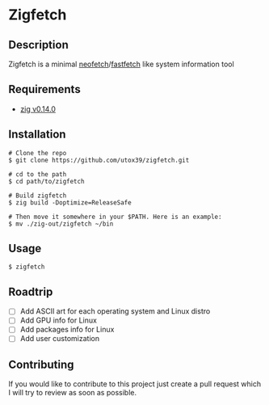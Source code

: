 # Zigfetch

## Description

Zigfetch is a minimal [neofetch](https://github.com/dylanaraps/neofetch)/[fastfetch](https://github.com/fastfetch-cli/fastfetch) like system information tool

## Requirements

- [zig v0.14.0](https://ziglang.org/)

## Installation

```console
# Clone the repo
$ git clone https://github.com/utox39/zigfetch.git

# cd to the path
$ cd path/to/zigfetch

# Build zigfetch
$ zig build -Doptimize=ReleaseSafe

# Then move it somewhere in your $PATH. Here is an example:
$ mv ./zig-out/zigfetch ~/bin
```

## Usage

```console
$ zigfetch
```

## Roadtrip

- [ ] Add ASCII art for each operating system and Linux distro
- [ ] Add GPU info for Linux
- [ ] Add packages info for Linux
- [ ] Add user customization

## Contributing
If you would like to contribute to this project just create a pull request which I will try to review as soon as possible.
